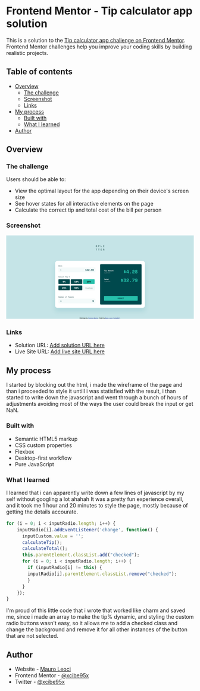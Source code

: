 # Frontend Mentor - Tip calculator app solution

This is a solution to the [Tip calculator app challenge on Frontend Mentor](https://www.frontendmentor.io/challenges/tip-calculator-app-ugJNGbJUX). Frontend Mentor challenges help you improve your coding skills by building realistic projects.

## Table of contents

- [Overview](#overview)
  - [The challenge](#the-challenge)
  - [Screenshot](#screenshot)
  - [Links](#links)
- [My process](#my-process)
  - [Built with](#built-with)
  - [What I learned](#what-i-learned)
- [Author](#author)

## Overview

### The challenge

Users should be able to:

- View the optimal layout for the app depending on their device's screen size
- See hover states for all interactive elements on the page
- Calculate the correct tip and total cost of the bill per person

### Screenshot

![](./screenshot.png)


### Links

- Solution URL: [Add solution URL here](https://github.com/xcibe95x/js-tip-calculator/)
- Live Site URL: [Add live site URL here](https://xcibe95x.github.io/js-tip-calculator/)

## My process

I started by blocking out the html, i made the wireframe of the page and than i proceeded to style it untill i was statisfied with the result, i than started to write down the javascript and went through a bunch of hours of adjustments avoiding most of the ways the user could break the input or get NaN.

### Built with

- Semantic HTML5 markup
- CSS custom properties
- Flexbox
- Desktop-first workflow
- Pure JavaScript

### What I learned

I learned that i can apparently write down a few lines of javascript by my self without googling a lot ahahah
It was a pretty fun experience overall, and it took me 1 hour and 20 minutes to style the page, mostly because of getting the details accourate.

```js
for (i = 0; i < inputRadio.length; i++) {
    inputRadio[i].addEventListener('change', function() {
      inputCustom.value = '';
      calculateTip();
      calculateTotal();
      this.parentElement.classList.add("checked");
      for (i = 0; i < inputRadio.length; i++) {
        if (inputRadio[i] != this) {
        inputRadio[i].parentElement.classList.remove("checked");
        }
      }
    });
}
```
I'm proud of this little code that i wrote that worked like charm and saved me, since i made an array to make the tip% dynamic, and styling the custom radio buttons wasn't easy, so it allows me to add a checked class and change the background and remove it for all other instances of the button that are not selected. 

## Author

- Website - [Mauro Leoci](https://xcibe95x.com)
- Frontend Mentor - [@xcibe95x](https://www.frontendmentor.io/profile/xcibe95x)
- Twitter - [@xcibe95x](https://www.twitter.com/xcibe95x)
